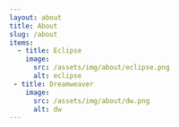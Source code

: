 ```yaml
---
layout: about
title: About
slug: /about
items:
  - title: Eclipse
    image:
      src: /assets/img/about/eclipse.png
      alt: eclipse
 - title: Dreamweaver
    image:
      src: /assets/img/about/dw.png
      alt: dw
---
```


<br />

       
